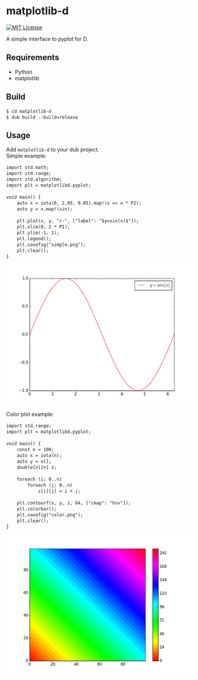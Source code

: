 # matplotlib-d

[![MIT License](http://img.shields.io/badge/license-MIT-blue.svg?style=flat)](LICENSE)

A simple interface to pyplot for D.
## Requirements
- Python
- matplotlib

## Build
```
$ cd matplotlib-d
$ dub build --build=release
```

## Usage
Add `matplotlib-d` to your dub project.  
Simple example:

	import std.math;
	import std.range;
	import std.algorithm;
	import plt = matplotlibd.pyplot;

	void main() {
		auto x = iota(0, 2.05, 0.05).map!(x => x * PI);
		auto y = x.map!(sin);
		
		plt.plot(x, y, "r-", ["label": "$y=sin(x)$"]);
		plt.xlim(0, 2 * PI);
		plt.ylim(-1, 1);
		plt.legend();
		plt.savefig("simple.png");
		plt.clear();
	}

![Simple example](./examples/simple.png)

Color plot example:

	import std.range;
	import plt = matplotlibd.pyplot;

	void main() {
		const n = 100;
		auto x = iota(n);
		auto y = x[];
		double[n][n] z;
		
		foreach (i; 0..n)
			foreach (j; 0..n)
				z[i][j] = i + j;
	    
		plt.contourf(x, y, z, 64, ["cmap": "hsv"]);
		plt.colorbar();
		plt.savefig("color.png");
		plt.clear();
	}

![Color plot example](./examples/color.png)

